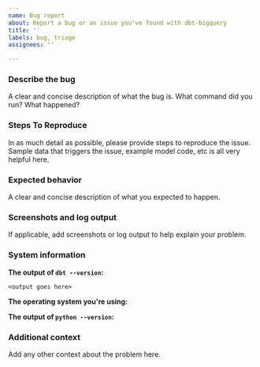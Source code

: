 ```yaml
---
name: Bug report
about: Report a bug or an issue you've found with dbt-bigquery
title: ''
labels: bug, triage
assignees: ''

---
```


### Describe the bug
A clear and concise description of what the bug is. What command did you run? What happened?

### Steps To Reproduce
In as much detail as possible, please provide steps to reproduce the issue. Sample data that triggers the issue, example model code, etc is all very helpful here.

### Expected behavior
A clear and concise description of what you expected to happen.

### Screenshots and log output
If applicable, add screenshots or log output to help explain your problem.

### System information
**The output of `dbt --version`:**
```
<output goes here>
```

**The operating system you're using:**

**The output of `python --version`:**

### Additional context
Add any other context about the problem here.

